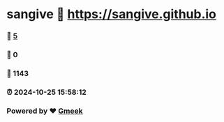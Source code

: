 # sangive :link: https://sangive.github.io 
### :page_facing_up: [5](https://sangive.github.io/tag.html) 
### :speech_balloon: 0 
### :hibiscus: 1143 
### :alarm_clock: 2024-10-25 15:58:12 
### Powered by :heart: [Gmeek](https://github.com/Meekdai/Gmeek)
